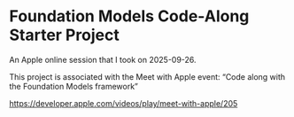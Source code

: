 # Foundation Models Code-Along Starter Project

An Apple online session that I took on 2025-09-26.

This project is associated with the Meet with Apple event: “Code along with the Foundation Models framework”

https://developer.apple.com/videos/play/meet-with-apple/205

